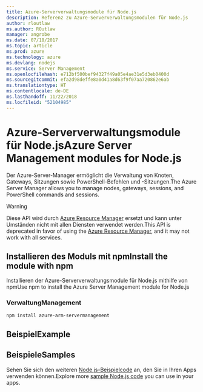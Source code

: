 ```yaml
---
title: Azure-Serververwaltungsmodule für Node.js
description: Referenz zu Azure-Serververwaltungsmodulen für Node.js
author: rloutlaw
ms.author: ROutlaw
manager: angrobe
ms.date: 07/18/2017
ms.topic: article
ms.prod: azure
ms.technology: azure
ms.devlang: nodejs
ms.service: Server Management
ms.openlocfilehash: e712bf500bef94327f49a05e4ae31e5d3eb0400d
ms.sourcegitcommit: efa2d98deffe8a0d41a8d63f9f07aa720862e6ab
ms.translationtype: HT
ms.contentlocale: de-DE
ms.lasthandoff: 11/22/2018
ms.locfileid: "52104985"
---
```

# <a name="azure-server-management-modules-for-nodejs"></a><span data-ttu-id="8a8bf-103">Azure-Serververwaltungsmodule für Node.js</span><span class="sxs-lookup"><span data-stu-id="8a8bf-103">Azure Server Management modules for Node.js</span></span>

<span data-ttu-id="8a8bf-104">Der Azure-Server-Manager ermöglicht die Verwaltung von Knoten, Gateways, Sitzungen sowie PowerShell-Befehlen und -Sitzungen.</span><span class="sxs-lookup"><span data-stu-id="8a8bf-104">The Azure Server Manager allows you to manage nodes, gateways, sessions, and PowerShell commands and sessions.</span></span>

> [!WARNING]
> <span data-ttu-id="8a8bf-105">Diese API wird durch [Azure Resource Manager](/javascript/api/overview/azure/resources) ersetzt und kann unter Umständen nicht mit allen Diensten verwendet werden.</span><span class="sxs-lookup"><span data-stu-id="8a8bf-105">This API is deprecated in favor of using the [Azure Resource Manager](/javascript/api/overview/azure/resources), and it may not work with all services.</span></span>

## <a name="install-the-module-with-npm"></a><span data-ttu-id="8a8bf-106">Installieren des Moduls mit npm</span><span class="sxs-lookup"><span data-stu-id="8a8bf-106">Install the module with npm</span></span>

<span data-ttu-id="8a8bf-107">Installieren der Azure-Serververwaltungsmodule für Node.js mithilfe von npm</span><span class="sxs-lookup"><span data-stu-id="8a8bf-107">Use npm to install the Azure Server Management module for Node.js</span></span>

### <a name="management"></a><span data-ttu-id="8a8bf-108">Verwaltung</span><span class="sxs-lookup"><span data-stu-id="8a8bf-108">Management</span></span>

```bash
npm install azure-arm-servermanagement
```

## <a name="example"></a><span data-ttu-id="8a8bf-109">Beispiel</span><span class="sxs-lookup"><span data-stu-id="8a8bf-109">Example</span></span>

## <a name="samples"></a><span data-ttu-id="8a8bf-110">Beispiele</span><span class="sxs-lookup"><span data-stu-id="8a8bf-110">Samples</span></span>

<span data-ttu-id="8a8bf-111">Sehen Sie sich den weiteren [Node.js-Beispielcode](https://azure.microsoft.com/resources/samples/?platform=nodejs) an, den Sie in Ihren Apps verwenden können.</span><span class="sxs-lookup"><span data-stu-id="8a8bf-111">Explore more [sample Node.js code](https://azure.microsoft.com/resources/samples/?platform=nodejs) you can use in your apps.</span></span>